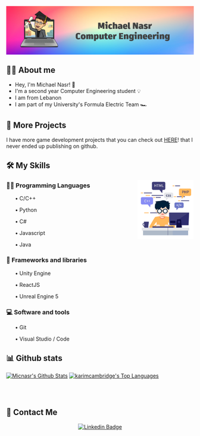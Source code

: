 <div align="center">
<img src="images/pheader.png? raw=true" align="center" width=100% height=50% />
</div> 


## 💁‍♂️ About me

* Hey, I'm Michael Nasr! :wave:	
* I'm a second year Computer Engineering student :bulb:	
* I am from Lebanon
* I am part of my University's Formula Electric Team :racing_car:

## :floppy_disk: More Projects

I have more game development projects that you can check out [HERE](https://micnasr.itch.io/)!
 that I never ended up publishing on github.

## 🛠️ My Skills

<div align="center">
<img src="images/skills.png? raw=true" align="right" width=30% height=30% />
</div> 

### 👨‍💻 Programming Languages

<ul>• C/C++</ul>
<ul>• Python</ul>
<ul>• C#</ul>
<ul>• Javascript</ul>
<ul>• Java</ul>

### 🧰 Frameworks and libraries
<ul>• Unity Engine</ul>
<ul>• ReactJS</ul>
<ul>• Unreal Engine 5</ul>

### 💻 Software and tools
<ul>• Git</ul>
<ul>• Visual Studio / Code</ul>

## 📊 Github stats
<p>
    <a align="center" href="https://github-readme-stats-sigma-five.vercel.app/api?username=Micnasr&show_icons=true&count_private=true&theme=react&hide_border=true&bg_color=1F222E&title_color=F85D7F&icon_color=F8D866"><img alt="Micnasr's Github Stats"
                    src="https://github-readme-stats-sigma-five.vercel.app/api?username=Micnasr&show_icons=true&count_private=true&theme=react&hide_border=true&bg_color=1F222E&title_color=F85D7F&icon_color=F8D866" /></a>
  <a align="center" href="https://github-readme-stats-sigma-five.vercel.app/api/top-langs/?username=Micnasr&langs_count=8&layout=compact&theme=react&hide_border=true&bg_color=1F222E&title_color=F85D7F&icon_color=F8D866">
    <img alt="karimcambridge's Top Languages" src="https://github-readme-stats-sigma-five.vercel.app/api/top-langs/?username=Micnasr&langs_count=8&layout=compact&theme=react&hide_border=true&bg_color=1F222E&title_color=F85D7F&icon_color=F8D866" /></a>
</p>

<br></br>
## 📧 Contact Me 
<div align="center">
 
[![Linkedin Badge](https://img.shields.io/badge/-Michael%20Nasr-blue?style=for-the-badge&logo=Linkedin&logoColor=white&link=https://www.linkedin.com/in/michaelnasr03/)](https://www.linkedin.com/in/michaelnasr03/)
</div>

</div>
